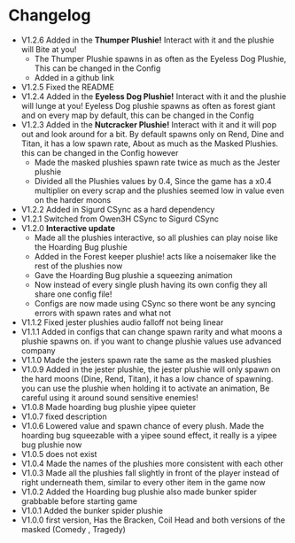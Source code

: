 # Changelog   

-  V1.2.6 Added in the **Thumper Plushie!** Interact with it and the plushie will Bite at you!
   - The Thumper Plushie spawns in as often as the Eyeless Dog Plushie, This can be changed in the Config
   - Added in a github link
-  V1.2.5 Fixed the README
-  V1.2.4 Added in the **Eyeless Dog Plushie!** Interact with it and the plushie will lunge at you! Eyeless Dog plushie spawns as often as forest giant and on every map by default, this can be changed in the Config
-  V1.2.3 Added in the **Nutcracker Plushie!** Interact with it and it will pop out and look around for a bit. By default spawns only on Rend, Dine and Titan, it has a low spawn rate, About as much as the Masked Plushies. this can be changed in the Config however
   -  Made the masked plushies spawn rate twice as much as the Jester plushie
   -  Divided all the Plushies values by 0.4, Since the game has a x0.4 multiplier on every scrap and the plushies seemed low in value even on the harder moons
-  V1.2.2 Added in Sigurd CSync as a hard dependency
-  V1.2.1 Switched from Owen3H CSync to Sigurd CSync
-  V1.2.0 **Interactive update**
     - Made all the plushies interactive, so all plushies can play noise like the Hoarding Bug plushie
     - Added in the Forest keeper plushie! acts like a noisemaker like the rest of the plushies now
     - Gave the Hoarding Bug plushie a squeezing animation
     - Now instead of every single plush having its own config they all share one config file!
     - Configs are now made using CSync so there wont be any syncing errors with spawn rates and what not
-  V1.1.2 Fixed jester plushies audio falloff not being linear
-  V1.1.1 Added in configs that can change spawn rarity and what moons a plushie spawns on. if you want to change plushie values use advanced company
-  V1.1.0 Made the jesters spawn rate the same as the masked plushies
-  V1.0.9 Added in the jester plushie, the jester plushie will only spawn on the hard moons (Dine, Rend, Titan), it has a low chance of spawning. you can use the plushie when holding it to activate an animation, Be careful using it around sound sensitive enemies!
-  V1.0.8 Made hoarding bug plushie yipee quieter
-  V1.0.7 fixed description
-  V1.0.6 Lowered value and spawn chance of every plush. Made the hoarding bug squeezable with a yipee sound effect, it really is a yipee bug plushie now
-  V1.0.5 does not exist
-  V1.0.4 Made the names of the plushies more consistent with each other          
-  V1.0.3 Made all the plushies fall slightly in front of the player instead of right underneath them, similar to every other item in the game now
-  V1.0.2 Added the Hoarding bug plushie also made bunker spider grabbable before starting game
-  V1.0.1 Added the bunker spider plushie
-  V1.0.0 first version, Has the Bracken, Coil Head and both versions of the masked (Comedy , Tragedy)